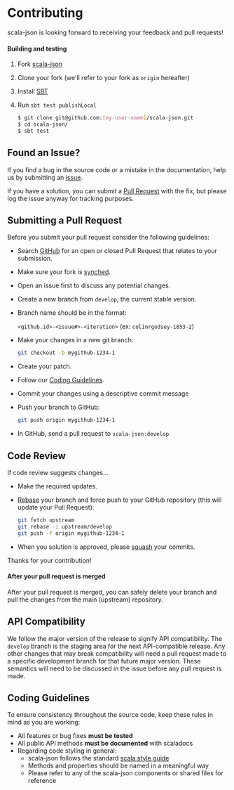 # Contributing
scala-json is looking forward to receiving your feedback and pull requests!

#### Building and testing
1. Fork [scala-json](https://github.com/MediaMath/scala-json)
1. Clone your fork (we'll refer to your fork as `origin` hereafter)
1. Install [SBT](http://www.scala-sbt.org/)
1. Run `sbt test publishLocal`


    ```bash
    $ git clone git@github.com:[my-user-name]/scala-json.git
    $ cd scala-json/
    $ sbt test
    ```

## <a name="issue"></a> Found an Issue?
If you find a bug in the source code or a mistake in the documentation, help us by
submitting an [issue](https://github.com/MediaMath/scala-json/issues).

If you have a solution, you can submit a [Pull Request](#pr) with the fix, but please log the issue anyway for tracking purposes.

## <a name="pr"></a>Submitting a Pull Request
Before you submit your pull request consider the following guidelines:

* Search [GitHub](https://github.com/MediaMath/scala-json/pulls) for an open or closed Pull Request that relates to your submission.
* Make sure your fork is [synched](https://help.github.com/articles/syncing-a-fork/).
* Open an issue first to discuss any potential changes.
* Create a new branch from `develop`, the current stable version.
* Branch name should be in the format:

    `<github.id>-<issue#>-<iteration>` (ex: `colinrgodsey-1853-2`)
* Make your changes in a new git branch:

     ```bash
     git checkout -b mygithub-1234-1
     ```
* Create your patch.
* Follow our [Coding Guidelines](#guidelines).
* Commit your changes using a descriptive commit message
* Push your branch to GitHub:

    ```bash
    git push origin mygithub-1234-1
    ```
* In GitHub, send a pull request to `scala-json:develop`

## <a name="cr"></a>Code Review
If code review suggests changes...

* Make the required updates.
* [Rebase](https://help.github.com/articles/about-git-rebase/) your branch and force push to your GitHub repository (this will update your Pull Request):

    ```bash
    git fetch upstream
    git rebase -i upstream/develop
    git push -f origin mygithub-1234-1
    ```
* When you solution is approved, please [squash](https://help.github.com/articles/about-git-rebase/) your commits.

Thanks for your contribution!

#### After your pull request is merged
After your pull request is merged, you can safely delete your branch and pull the changes
from the main (upstream) repository.

## <a name="compat"></a> API Compatibility
We follow the major version of the release to signify API compatibility. The `develop` branch is the staging area
for the next API-compatible release. Any other changes that may break compatibility will need a pull request made
to a specific development branch for that future major version. These semantics will need to be discussed in the issue
before any pull request is made.

## <a name="guidelines"></a> Coding Guidelines
To ensure consistency throughout the source code, keep these rules in mind as you are working:

* All features or bug fixes **must be tested**
* All public API methods **must be documented** with scaladocs
* Regarding code styling in general:
    * scala-json follows the standard [scala style guide](http://docs.scala-lang.org/style/)
    * Methods and properties should be named in a meaningful way
    * Please refer to any of the scala-json components or shared files for reference
